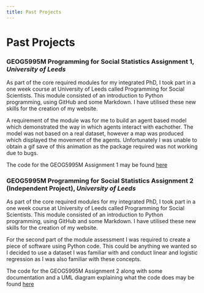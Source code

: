 ```yaml
---
title: Past Projects
---
```

<!--Page theme shown in _config.yml file as 'Jekyll Minimal' theme by GitHub user OrderedList (https://github.com/orderedlist/minimal). All content below is my work.-->

<!--Page header-->
# Past Projects

<!--Project title header with University of Leeds in italics-->
### GEOG5995M Programming for Social Statistics Assignment 1, *University of Leeds*

As part of the core required modules for my integrated PhD, I took part in a one week course at University of Leeds called Programming for Social Scientists.
This module consisted of an introduction to Python programming, using GitHub and some Markdown. I have utilised these new skills for the creation of my website.

A requirement of the module was for me to build an agent based model which demonstrated the way in which agents interact with eachother. The model was not based on a real dataset,
however a map was produced which displayed the movement of the agents. Unfortunately I was unable to obtain a gif save of this animation as the package required 
was not working due to bugs.

<!--Link to repo with assignment 1 code-->
The code for the GEOG5995M Assignment 1 may be found [here](https://github.com/lkelly36/AgentBasedModel.md)


<!--Project title header with University of Leeds in italics-->
### GEOG5995M Programming for Social Statistics Assignment 2 (Independent Project), *University of Leeds*

As part of the core required modules for my integrated PhD, I took part in a one week course at University of Leeds called Programming for Social Scientists.
This module consisted of an introduction to Python programming, using GitHub and some Markdown. I have utilised these new skills for the creation of my website.

For the second part of the module assessment I was required to create a piece of software using Python code. This could be anything we wanted so I decided to use a dataset I was familiar with and conduct linear and logistic regression as I was also familiar with these concepts.

<!--Link to repo with assignment 1 code-->
The code for the GEOG5995M Assignment 2 along with some documentation and a UML diagram explaining what the code does may be found [here](https://github.com/lkelly36/GEOG5995Assignment2)


